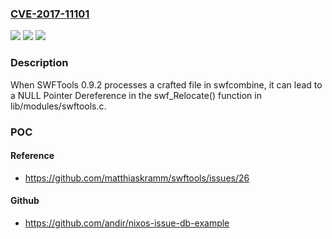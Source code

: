 ### [CVE-2017-11101](https://cve.mitre.org/cgi-bin/cvename.cgi?name=CVE-2017-11101)
![](https://img.shields.io/static/v1?label=Product&message=n%2Fa&color=blue)
![](https://img.shields.io/static/v1?label=Version&message=n%2Fa&color=blue)
![](https://img.shields.io/static/v1?label=Vulnerability&message=n%2Fa&color=brighgreen)

### Description

When SWFTools 0.9.2 processes a crafted file in swfcombine, it can lead to a NULL Pointer Dereference in the swf_Relocate() function in lib/modules/swftools.c.

### POC

#### Reference
- https://github.com/matthiaskramm/swftools/issues/26

#### Github
- https://github.com/andir/nixos-issue-db-example

